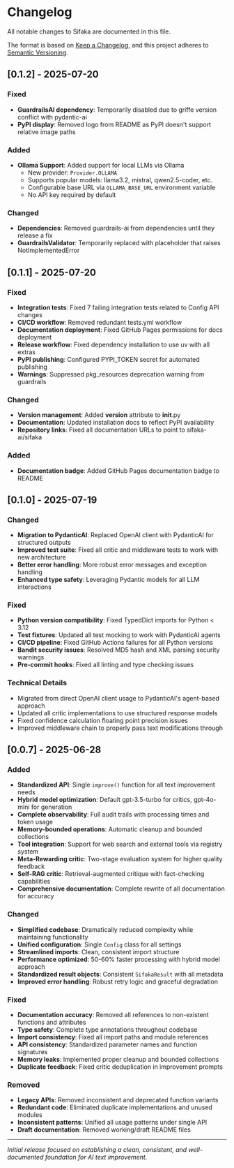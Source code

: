 # Changelog

All notable changes to Sifaka are documented in this file.

The format is based on [Keep a Changelog](https://keepachangelog.com/en/1.0.0/),
and this project adheres to [Semantic Versioning](https://semver.org/spec/v2.0.0.html).

## [0.1.2] - 2025-07-20

### Fixed
- **GuardrailsAI dependency**: Temporarily disabled due to griffe version conflict with pydantic-ai
- **PyPI display**: Removed logo from README as PyPI doesn't support relative image paths

### Added
- **Ollama Support**: Added support for local LLMs via Ollama
  - New provider: `Provider.OLLAMA`
  - Supports popular models: llama3.2, mistral, qwen2.5-coder, etc.
  - Configurable base URL via `OLLAMA_BASE_URL` environment variable
  - No API key required by default

### Changed
- **Dependencies**: Removed guardrails-ai from dependencies until they release a fix
- **GuardrailsValidator**: Temporarily replaced with placeholder that raises NotImplementedError

## [0.1.1] - 2025-07-20

### Fixed
- **Integration tests**: Fixed 7 failing integration tests related to Config API changes
- **CI/CD workflow**: Removed redundant tests.yml workflow
- **Documentation deployment**: Fixed GitHub Pages permissions for docs deployment
- **Release workflow**: Fixed dependency installation to use uv with all extras
- **PyPI publishing**: Configured PYPI_TOKEN secret for automated publishing
- **Warnings**: Suppressed pkg_resources deprecation warning from guardrails

### Changed
- **Version management**: Added __version__ attribute to __init__.py
- **Documentation**: Updated installation docs to reflect PyPI availability
- **Repository links**: Fixed all documentation URLs to point to sifaka-ai/sifaka

### Added
- **Documentation badge**: Added GitHub Pages documentation badge to README

## [0.1.0] - 2025-07-19

### Changed
- **Migration to PydanticAI**: Replaced OpenAI client with PydanticAI for structured outputs
- **Improved test suite**: Fixed all critic and middleware tests to work with new architecture
- **Better error handling**: More robust error messages and exception handling
- **Enhanced type safety**: Leveraging Pydantic models for all LLM interactions

### Fixed
- **Python version compatibility**: Fixed TypedDict imports for Python < 3.12
- **Test fixtures**: Updated all test mocking to work with PydanticAI agents
- **CI/CD pipeline**: Fixed GitHub Actions failures for all Python versions
- **Bandit security issues**: Resolved MD5 hash and XML parsing security warnings
- **Pre-commit hooks**: Fixed all linting and type checking issues

### Technical Details
- Migrated from direct OpenAI client usage to PydanticAI's agent-based approach
- Updated all critic implementations to use structured response models
- Fixed confidence calculation floating point precision issues
- Improved middleware chain to properly pass text modifications through

## [0.0.7] - 2025-06-28

### Added
- **Standardized API**: Single `improve()` function for all text improvement needs
- **Hybrid model optimization**: Default gpt-3.5-turbo for critics, gpt-4o-mini for generation
- **Complete observability**: Full audit trails with processing times and token usage
- **Memory-bounded operations**: Automatic cleanup and bounded collections
- **Tool integration**: Support for web search and external tools via registry system
- **Meta-Rewarding critic**: Two-stage evaluation system for higher quality feedback
- **Self-RAG critic**: Retrieval-augmented critique with fact-checking capabilities
- **Comprehensive documentation**: Complete rewrite of all documentation for accuracy

### Changed
- **Simplified codebase**: Dramatically reduced complexity while maintaining functionality
- **Unified configuration**: Single `Config` class for all settings
- **Streamlined imports**: Clean, consistent import structure
- **Performance optimized**: 50-60% faster processing with hybrid model approach
- **Standardized result objects**: Consistent `SifakaResult` with all metadata
- **Improved error handling**: Robust retry logic and graceful degradation

### Fixed
- **Documentation accuracy**: Removed all references to non-existent functions and attributes
- **Type safety**: Complete type annotations throughout codebase
- **Import consistency**: Fixed all import paths and module references
- **API consistency**: Standardized parameter names and function signatures
- **Memory leaks**: Implemented proper cleanup and bounded collections
- **Duplicate feedback**: Fixed critic deduplication in improvement prompts

### Removed
- **Legacy APIs**: Removed inconsistent and deprecated function variants
- **Redundant code**: Eliminated duplicate implementations and unused modules
- **Inconsistent patterns**: Unified all usage patterns under single API
- **Draft documentation**: Removed working/draft README files

---

*Initial release focused on establishing a clean, consistent, and well-documented foundation for AI text improvement.*
